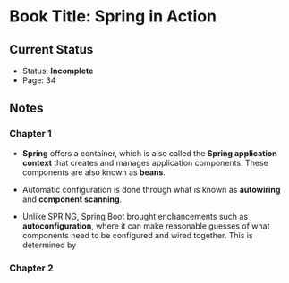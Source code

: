 # Book Title: Spring in Action

## Current Status

- Status: **Incomplete**
- Page: 34

## Notes

### Chapter 1

* **Spring** offers a container, which is also called the **Spring application context** that creates and manages application components. These components are also known as **beans**.

* Automatic configuration is done through what is known as **autowiring** and **component scanning**. 

* Unlike SPRING, Spring Boot brought enchancements such as **autoconfiguration**, where it can make reasonable guesses of what components need to be configured and wired together. This is determined by 

### Chapter 2